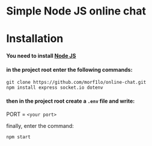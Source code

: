 # Simple Node JS online chat

# Installation
#### You need to install [Node JS](https://nodejs.org/en)

#### in the project root enter the following commands:
```
git clone https://github.com/morf1lo/online-chat.git
npm install express socket.io dotenv
```
#### then in the project root create a `.env` file and write:
PORT = `<your port>`

finally, enter the command:
```
npm start
```
